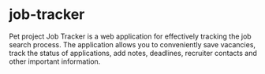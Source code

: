 # job-tracker
Pet project Job Tracker is a web application for effectively tracking the job search process. The application allows you to conveniently save vacancies, track the status of applications, add notes, deadlines, recruiter contacts and other important information.
